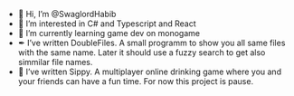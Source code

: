- 👋 Hi, I’m @SwaglordHabib
- 👀 I’m interested in C# and Typescript and React
- 🌱 I’m currently learning game dev on monogame
- ✒ I’ve written DoubleFiles. A small programm to show you all same files with the same name. Later it should use a fuzzy search to get also simmilar file names.
- 🍻 I’ve written Sippy. A multiplayer online drinking game where you and your friends can have a fun time. For now this project is pause.


<!---
SwaglordHabib/SwaglordHabib is a ✨ special ✨ repository because its `README.md` (this file) appears on your GitHub profile.
You can click the Preview link to take a look at your changes.
--->

